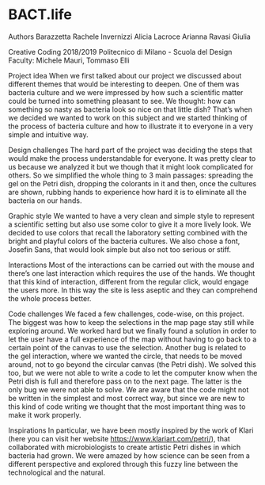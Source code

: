 # BACT.life

Authors
Barazzetta Rachele
Invernizzi Alicia
Lacroce Arianna
Ravasi Giulia

Creative Coding 2018/2019
Politecnico di Milano - Scuola del Design
Faculty: Michele Mauri, Tommaso Elli


Project idea
When we first talked about our project we discussed about different themes that would be interesting to deepen. One of them was bacteria culture and we were impressed by how such a scientific matter could be turned into something pleasant to see.
We thought: how can something so nasty as bacteria look so nice on that little dish?
That’s when we decided we wanted to work on this subject and we started thinking of the process of bacteria culture and how to illustrate it to everyone in a very simple and intuitive way.

Design challenges
The hard part of the project was deciding the steps that would make the process understandable for everyone. It was pretty clear to us because we analyzed it but we though that it might look complicated for others. So we simplified the whole thing to 3 main passages: spreading the gel on the Petri dish, dropping the colorants in it and then, once the cultures are shown, rubbing hands to experience how hard it is to eliminate all the bacteria on our hands.

Graphic style
We wanted to have a very clean and simple style to represent a scientific setting but also use some color to give it a more lively look. We decided to use colors that recall the laboratory setting combined with the bright and playful colors of the bacteria cultures. We also chose a font, Josefin Sans, that would look simple but also not too serious or stiff.

Interactions
Most of the interactions can be carried out with the mouse and there’s one last interaction which requires the use of the hands. We thought that this kind of interaction, different from the regular click, would engage the users more. In this way the site is less aseptic and they can comprehend the whole process better.

Code challenges
We faced a few challenges, code-wise, on this project. 
The biggest was how to keep the selections in the map page stay still while exploring around. We worked hard but we finally found a solution in order to let the user have a full experience of the map without having to go back to a certain point of the canvas to use the selection.
Another bug is related to the gel interaction, where we wanted the circle, that needs to be moved around, not to go beyond the circular canvas (the Petri dish). We solved this too, but we were not able to write a code to let the computer know when the Petri dish is full and therefore pass on to the next page. The latter is the only bug we were not able to solve.
We are aware that the code might not be written in the simplest and most correct way, but since we are new to this kind of code writing we thought that the most important thing was to make it work properly.

Inspirations
In particular, we have been mostly inspired by the work of Klari (here you can visit her website https://www.klariart.com/petri/), that collaborated with microbiologists to create artistic Petri dishes in which bacteria had grown. We were amazed by how science can be seen from a different perspective and explored through this fuzzy line between the technological and the natural.
